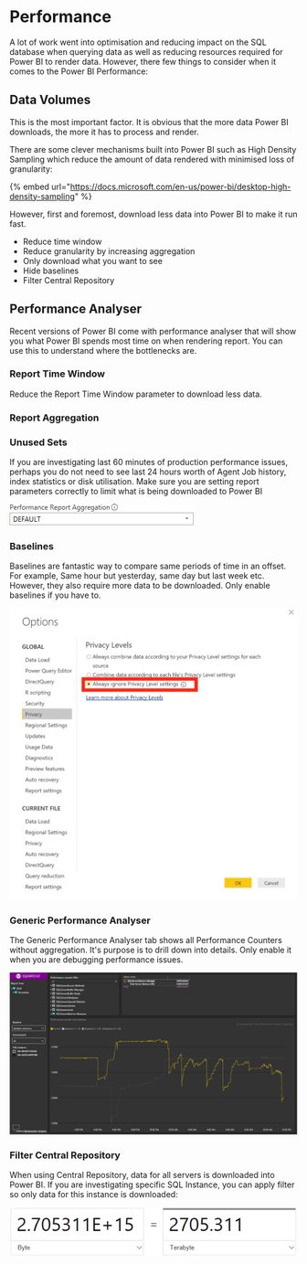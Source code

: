 # Performance

A lot of work went into optimisation and reducing impact on the SQL database when querying data as well as reducing resources required for Power BI to render data. However, there few things to consider when it comes to the Power BI Performance:

## Data Volumes

This is the most important factor. It is obvious that the more data Power BI downloads, the more it has to process and render. 

There are some clever mechanisms built into Power BI such as High Density Sampling which reduce the amount of data rendered with minimised loss of granularity:

{% embed url="https://docs.microsoft.com/en-us/power-bi/desktop-high-density-sampling" %}

However, first and foremost, download less data into Power BI to make it run fast.

* Reduce time window
* Reduce granularity by increasing aggregation
* Only download what you want to see
* Hide baselines
* Filter Central Repository

## Performance Analyser

Recent versions of Power BI come with performance analyser that will show you what Power BI spends most time on when rendering report. You can use this to understand where the bottlenecks are. 









### Report Time Window

Reduce the Report Time Window parameter to download less data.

### Report Aggregation



### Unused Sets

If you are investigating last 60 minutes of production performance issues, perhaps you do not need to see last 24 hours worth of Agent Job history, index statistics or disk utilisation. Make sure you are setting report parameters correctly to limit what is being downloaded to Power BI

![](../.gitbook/assets/image%20%2828%29.png)

### Baselines

Baselines are fantastic way to compare same periods of time in an offset. For example, Same hour but yesterday, same day but last week etc. However, they also require more data to be downloaded. Only enable baselines if you have to.

![](../.gitbook/assets/image%20%2832%29.png)

### Generic Performance Analyser

The Generic Performance Analyser tab shows all Performance Counters without aggregation. It's purpose is to drill down into details. Only enable it when you are debugging performance issues. 

![](../.gitbook/assets/image%20%2862%29.png)

### Filter Central Repository

When using Central Repository, data for all servers is downloaded into Power BI. If you are investigating specific SQL Instance, you can apply filter so only data for this instance is downloaded:

![](../.gitbook/assets/image%20%2847%29.png)

## 

